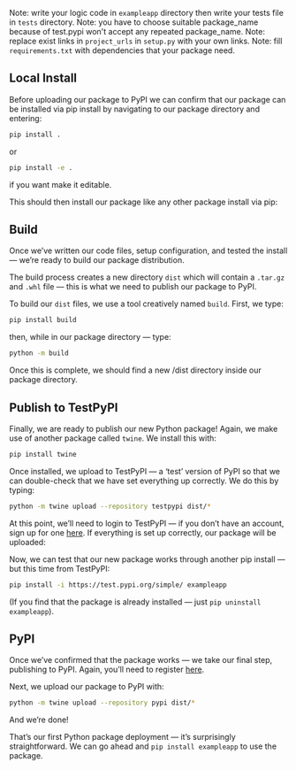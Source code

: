 
Note: write your logic code in `exampleapp` directory then write your tests file in `tests` directory.
Note: you have to choose suitable package_name because of test.pypi won't accept any repeated package_name.
Note: replace exist links in `project_urls` in `setup.py` with your own links.
Note: fill `requirements.txt` with dependencies that your package need.

## Local Install

Before uploading our package to PyPI we can confirm that our package can be installed via pip install by navigating to our package directory and entering:

```bash
pip install .
```
or 
```bash
pip install -e .
```
if you want make it editable.

This should then install our package like any other package install via pip:



## Build
Once we’ve written our code files, setup configuration, and tested the install — we’re ready to build our package distribution.

The build process creates a new directory `dist` which will contain a `.tar.gz` and `.whl` file — this is what we need to publish our package to PyPI.

To build our `dist` files, we use a tool creatively named `build`. First, we type:
```bash
pip install build
```
then, while in our package directory — type:

```bash
python -m build
```

Once this is complete, we should find a new /dist directory inside our package directory.


## Publish to TestPyPI
Finally, we are ready to publish our new Python package! Again, we make use of another package called `twine`. We install this with:

```bash
pip install twine
```

Once installed, we upload to TestPyPI — a ‘test’ version of PyPI so that we can double-check that we have set everything up correctly. We do this by typing:

```bash
python -m twine upload --repository testpypi dist/*
```

At this point, we’ll need to login to TestPyPI — if you don’t have an account, sign up for one [here](https://test.pypi.org/account/register/). If everything is set up correctly, our package will be uploaded:


Now, we can test that our new package works through another pip install — but this time from TestPyPI:

```bash
pip install -i https://test.pypi.org/simple/ exampleapp
```

(If you find that the package is already installed — just `pip uninstall exampleapp`).


## PyPI
Once we’ve confirmed that the package works — we take our final step, publishing to PyPI. Again, you’ll need to register [here](https://pypi.org/account/register/).

Next, we upload our package to PyPI with:
```bash
python -m twine upload --repository pypi dist/*
```


And we’re done!


That’s our first Python package deployment — it’s surprisingly straightforward. We can go ahead and `pip install exampleapp` to use the package.